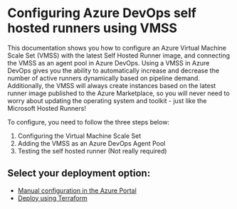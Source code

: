 # Configuring Azure DevOps self hosted runners using VMSS

This documentation shows you how to configure an Azure Virtual Machine Scale Set (VMSS) with the latest Self Hosted Runner image, and connecting the VMSS as an agent pool in Azure DevOps. Using a VMSS in Azure DevOps gives you the ability to automatically increase and decrease the number of active runners dynamically based on pipeline demand. Additionally, the VMSS will always create instances based on the latest runner image published to the Azure Marketplace, so you will never need to worry about updating the operating system and toolkit - just like the Microsoft Hosted Runners!

To configure, you need to follow the three steps below:

1. Configuring the Virtual Machine Scale Set
2. Adding the VMSS as an Azure DevOps Agent Pool
3. Testing the self hosted runner (Not really required)

## Select your deployment option:

- [Manual configuration in the Azure Portal](./step1-manual.md)
- [Deploy using Terraform](./step1-terraform.md)
